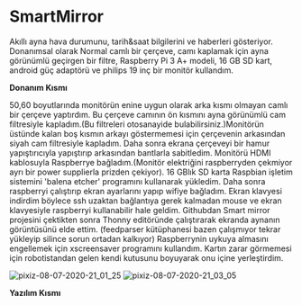 # SmartMirror
Akıllı ayna hava durumunu, tarih&saat bilgilerini ve haberleri gösteriyor. Donanımsal olarak Normal camlı bir çerçeve, camı kaplamak için ayna görünümlü geçirgen bir filtre, Raspberry Pi 3 A+ modeli, 16 GB SD kart, android güç adaptörü ve philips 19 inç bir monitör kullandım.

**Donanım Kısmı**


50,60 boyutlarında monitörün enine uygun olarak arka kısmı olmayan camlı bir çerçeve yaptırdım. Bu çerçeve camının ön kısmını ayna görünümlü cam filtresiyle kapladım.(Bu filtreleri otosanayide bulabilirsiniz.)Monitörün üstünde kalan boş kısmın arkayı göstermemesi için çerçevenin arkasından siyah cam filtresiyle kapladım. Daha sonra ekrana çerçeveyi bir hamur yapıştırıcıyla yapıştırıp arkasından bantlarla sabitledim. Monitörü HDMI kablosuyla Raspberrye bağladım.(Monitör elektriğini raspberryden çekmiyor ayrı bir power supplierla prizden çekiyor). 16 GBlık SD karta Raspbian işletim sistemini 'balena etcher' programını kullanarak yükledim. Daha sonra raspberryi çalıştırıp ekran ayarlarını yapıp wifiye bağladım. Ekran klavyesi indirdim böylece ssh uzaktan bağlantıya gerek kalmadan mouse ve ekran klavyesiyle raspberryi kullanabilir hale geldim. Githubdan Smart mirror projesini çektikten sonra Thonny editöründe çalıştırarak ekranda aynanın görüntüsünü elde ettim. (feedparser kütüphanesi bazen çalışmıyor tekrar yükleyip silince sorun ortadan kalkıyor) Raspberrynin uykuya almasını engellemek için xscreensaver programını kullandım. Kartın zarar görmemesi için robotistandan gelen kendi kutusunu boyuyarak onu içine yerleştirdim.


![pixiz-08-07-2020-21_01_25](https://user-images.githubusercontent.com/26454080/86959684-f33e6900-c166-11ea-8ed0-663d2f697be2.jpg)
![pixiz-08-07-2020-21_03_05](https://user-images.githubusercontent.com/26454080/86959688-f46f9600-c166-11ea-80bb-2dd1a9237a47.jpg)

**Yazılım Kısmı**
